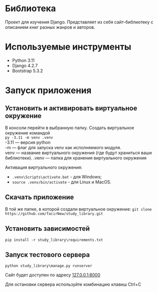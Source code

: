 # Библиотека
Проект для изучения Django. Представляет из себя сайт-библиотеку с описанием 
книг разных жанров и авторов.

# Используемые инструменты
- Python 3.11
- Django 4.2.7
- Bootstrap 5.3.2

# Запуск приложения

## Установить и активировать виртуальное окружение
В консоли перейти в выбранную папку. Создать виртуальное окружение командой  
`py -3.11 -m venv .venv`  
-3.11 — версия python  
-m — флаг для запуска venv как исполняемого модуля.  
venv — название виртуального окружения (где будут храниться ваши библиотеки).
.venv — папка для хранения виртуального окружения

Активация виртуального окружения:
- `.venv\Scripts\activate.bat` - для Windows;
- `source .venv/bin/activate` - для Linux и MacOS.

## Скачать приложение
В той же папке, в которой создали виртуальное окружение:
`git clone https://github.com/facirNew/study_library.git`

## Установить зависимостей

`pip install -r study_library\requirements.txt`

## Запуск тестового сервера

`python study_library\manage.py runserver`

Сайт будет доступен по адресу [127.0.0.1:8000](http://127.0.0.1:8000)

Для остановки сервера используйте комбинацию клавиш Ctrl+C